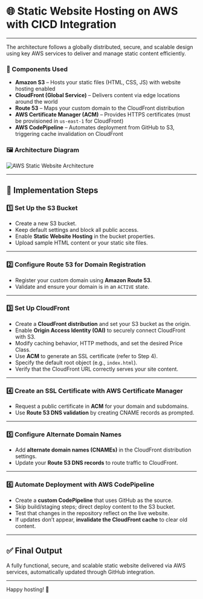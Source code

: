 # 🌐 Static Website Hosting on AWS with CICD Integration

---
The architecture follows a globally distributed, secure, and scalable design using key AWS services to deliver and manage static content efficiently.

### 🔧 Components Used

- **Amazon S3** – Hosts your static files (HTML, CSS, JS) with website hosting enabled
- **CloudFront (Global Service)** – Delivers content via edge locations around the world
- **Route 53** – Maps your custom domain to the CloudFront distribution
- **AWS Certificate Manager (ACM)** – Provides HTTPS certificates (must be provisioned in `us-east-1` for CloudFront)
- **AWS CodePipeline** – Automates deployment from GitHub to S3, triggering cache invalidation on CloudFront


### 🖼️ Architecture Diagram

![AWS Static Website Architecture](./static-hosting-architecture.png)


---

## 🚀 Implementation Steps

### 1️⃣ Set Up the S3 Bucket

- Create a new S3 bucket.
- Keep default settings and block all public access.
- Enable **Static Website Hosting** in the bucket properties.
- Upload sample HTML content or your static site files.

---

### 2️⃣ Configure Route 53 for Domain Registration

- Register your custom domain using **Amazon Route 53**.
- Validate and ensure your domain is in an `ACTIVE` state.

---

### 3️⃣ Set Up CloudFront

- Create a **CloudFront distribution** and set your S3 bucket as the origin.
- Enable **Origin Access Identity (OAI)** to securely connect CloudFront with S3.
- Modify caching behavior, HTTP methods, and set the desired Price Class.
- Use **ACM** to generate an SSL certificate (refer to Step 4).
- Specify the default root object (e.g., `index.html`).
- Verify that the CloudFront URL correctly serves your site content.

---

### 4️⃣ Create an SSL Certificate with AWS Certificate Manager

- Request a public certificate in **ACM** for your domain and subdomains.
- Use **Route 53 DNS validation** by creating CNAME records as prompted.

---

### 5️⃣ Configure Alternate Domain Names

- Add **alternate domain names (CNAMEs)** in the CloudFront distribution settings.
- Update your **Route 53 DNS records** to route traffic to CloudFront.

---

### 6️⃣ Automate Deployment with AWS CodePipeline

- Create a **custom CodePipeline** that uses GitHub as the source.
- Skip build/staging steps; direct deploy content to the S3 bucket.
- Test that changes in the repository reflect on the live website.
- If updates don’t appear, **invalidate the CloudFront cache** to clear old content.

---

## ✅ Final Output

A fully functional, secure, and scalable static website delivered via AWS services, automatically updated through GitHub integration.

---

Happy hosting! 🎉
